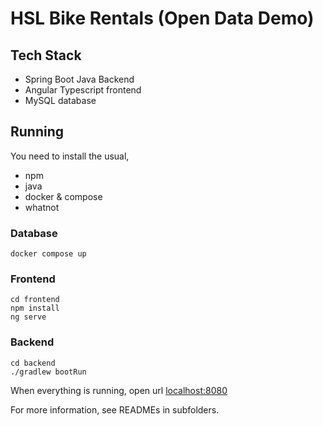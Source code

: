 # HSL Bike Rentals (Open Data Demo)

## Tech Stack
- Spring Boot Java Backend
- Angular Typescript frontend
- MySQL database

## Running
You need to install the usual, 
- npm
- java
- docker & compose
- whatnot

### Database
```
docker compose up
```
### Frontend
```
cd frontend
npm install
ng serve
```

### Backend
```
cd backend
./gradlew bootRun
```

When everything is running, open url [localhost:8080](http://localhost:8080)

For more information, see READMEs in subfolders.
